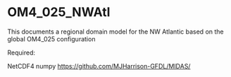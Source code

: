 # OM4_025_NWAtl
This documents a regional domain model for the NW Atlantic based on the global OM4_025 configuration


Required:

NetCDF4
numpy
https://github.com/MJHarrison-GFDL/MIDAS/
